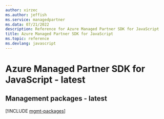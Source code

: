 ```yaml
---
author: xirzec
ms.author: jeffish
ms.service: managedpartner
ms.data: 07/21/2022
description: Reference for Azure Managed Partner SDK for JavaScript
title: Azure Managed Partner SDK for JavaScript
ms.topic: reference
ms.devlang: javascript
---
```

# Azure Managed Partner SDK for JavaScript - latest

## Management packages - latest
[!INCLUDE [mgmt-packages](managed-partner-mgmt-index.md)]